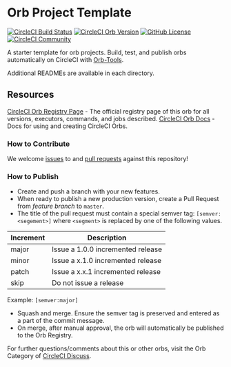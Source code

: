 # Orb Project Template

[![CircleCI Build Status](https://circleci.com/gh/CircleCI-Public/microsoft-msix-orb.svg?style=shield "CircleCI Build Status")](https://circleci.com/gh/CircleCI-Public/microsoft-msix-orb) [![CircleCI Orb Version](https://img.shields.io/badge/endpoint.svg?url=https://badges.circleci.io/orb/circleci/microsoft-msix)](https://circleci.com/orbs/registry/orb/circleci/microsoft-msix) [![GitHub License](https://img.shields.io/badge/license-MIT-lightgrey.svg)](https://raw.githubusercontent.com/CircleCI-Public/microsoft-msix-orb/master/LICENSE) [![CircleCI Community](https://img.shields.io/badge/community-CircleCI%20Discuss-343434.svg)](https://discuss.circleci.com/c/ecosystem/orbs)



A starter template for orb projects. Build, test, and publish orbs automatically on CircleCI with [Orb-Tools](https://circleci.com/orbs/registry/orb/circleci/orb-tools).

Additional READMEs are available in each directory.



## Resources

[CircleCI Orb Registry Page](https://circleci.com/orbs/registry/orb/circleci/microsoft-msix-orb) - The official registry page of this orb for all versions, executors, commands, and jobs described.
[CircleCI Orb Docs](https://circleci.com/docs/2.0/orb-intro/#section=configuration) - Docs for using and creating CircleCI Orbs.

### How to Contribute

We welcome [issues](https://github.com/CircleCI-Public/microsoft-msix-orb/issues) to and [pull requests](https://github.com/CircleCI-Public/microsoft-msix-orb/pulls) against this repository!

### How to Publish
* Create and push a branch with your new features.
* When ready to publish a new production version, create a Pull Request from _feature branch_ to `master`.
* The title of the pull request must contain a special semver tag: `[semver:<segement>]` where `<segment>` is replaced by one of the following values.

| Increment | Description|
| ----------| -----------|
| major     | Issue a 1.0.0 incremented release|
| minor     | Issue a x.1.0 incremented release|
| patch     | Issue a x.x.1 incremented release|
| skip      | Do not issue a release|

Example: `[semver:major]`

* Squash and merge. Ensure the semver tag is preserved and entered as a part of the commit message.
* On merge, after manual approval, the orb will automatically be published to the Orb Registry.


For further questions/comments about this or other orbs, visit the Orb Category of [CircleCI Discuss](https://discuss.circleci.com/c/orbs).

